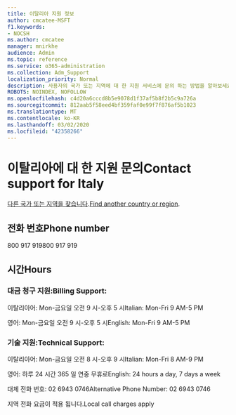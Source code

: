 ```yaml
---
title: 이탈리아 지원 정보
author: cmcatee-MSFT
f1.keywords:
- NOCSH
ms.author: cmcatee
manager: mnirkhe
audience: Admin
ms.topic: reference
ms.service: o365-administration
ms.collection: Adm_Support
localization_priority: Normal
description: 사용자의 국가 또는 지역에 대 한 지원 서비스에 문의 하는 방법을 알아보세요.
ROBOTS: NOINDEX, NOFOLLOW
ms.openlocfilehash: c4d20a6cccd8b5e9078d1f37af5b8f2b5c9a726a
ms.sourcegitcommit: 812aab5f58eed4bf359faf0e99f7f876af5b1023
ms.translationtype: MT
ms.contentlocale: ko-KR
ms.lasthandoff: 03/02/2020
ms.locfileid: "42358266"
---
```

# <a name="contact-support-for-italy"></a><span data-ttu-id="1dc69-103">이탈리아에 대 한 지원 문의</span><span class="sxs-lookup"><span data-stu-id="1dc69-103">Contact support for Italy</span></span>

<span data-ttu-id="1dc69-104">[다른 국가 또는 지역을 찾습니다](../contact-support-for-business-products.md).</span><span class="sxs-lookup"><span data-stu-id="1dc69-104">[Find another country or region](../contact-support-for-business-products.md).</span></span>

## <a name="phone-number"></a><span data-ttu-id="1dc69-105">전화 번호</span><span class="sxs-lookup"><span data-stu-id="1dc69-105">Phone number</span></span>
<span data-ttu-id="1dc69-106">800 917 919</span><span class="sxs-lookup"><span data-stu-id="1dc69-106">800 917 919</span></span>

## <a name="hours"></a><span data-ttu-id="1dc69-107">시간</span><span class="sxs-lookup"><span data-stu-id="1dc69-107">Hours</span></span>
### <a name="billing-support"></a><span data-ttu-id="1dc69-108">대금 청구 지원:</span><span class="sxs-lookup"><span data-stu-id="1dc69-108">Billing Support:</span></span>

<span data-ttu-id="1dc69-109">이탈리아어: Mon-금요일 오전 9 시-오후 5 시</span><span class="sxs-lookup"><span data-stu-id="1dc69-109">Italian: Mon-Fri 9 AM-5 PM</span></span>

<span data-ttu-id="1dc69-110">영어: Mon-금요일 오전 9 시-오후 5 시</span><span class="sxs-lookup"><span data-stu-id="1dc69-110">English: Mon-Fri 9 AM-5 PM</span></span>

### <a name="technical-support"></a><span data-ttu-id="1dc69-111">기술 지원:</span><span class="sxs-lookup"><span data-stu-id="1dc69-111">Technical Support:</span></span>

<span data-ttu-id="1dc69-112">이탈리아어: Mon-금요일 오전 8 시-오후 9 시</span><span class="sxs-lookup"><span data-stu-id="1dc69-112">Italian: Mon-Fri 8 AM-9 PM</span></span>

<span data-ttu-id="1dc69-113">영어: 하루 24 시간 365 일 연중 무휴로</span><span class="sxs-lookup"><span data-stu-id="1dc69-113">English: 24 hours a day, 7 days a week</span></span>

<span data-ttu-id="1dc69-114">대체 전화 번호: 02 6943 0746</span><span class="sxs-lookup"><span data-stu-id="1dc69-114">Alternative Phone Number: 02 6943 0746</span></span>

<span data-ttu-id="1dc69-115">지역 전화 요금이 적용 됩니다.</span><span class="sxs-lookup"><span data-stu-id="1dc69-115">Local call charges apply</span></span>
